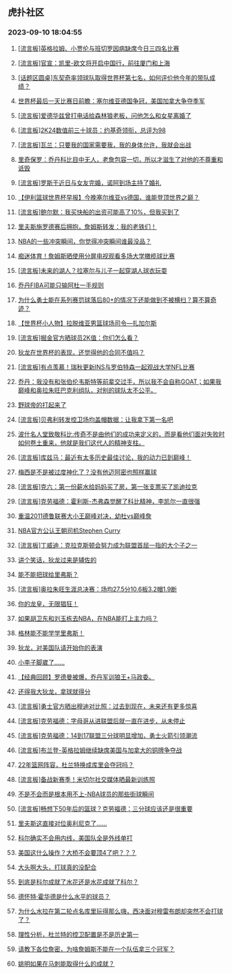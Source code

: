## 虎扑社区 
### 2023-09-10 18:04:55

1. [[流言板]英格拉姆、小贾伦与班切罗因病缺席今日三四名比赛](https://bbs.hupu.com/62057102.html)

2. [[流言板]官宣：凯里-欧文将开启中国行，前往厦门和上海](https://bbs.hupu.com/62053924.html)

3. [[话题区圆桌]东契奇率领球队取得世界杯第七名，如何评价他今年的带队成绩？](https://bbs.hupu.com/62055083.html)

4. [世界杯最后一天比赛日前瞻：塞尔维亚德国争冠，美国加拿大争夺季军](https://bbs.hupu.com/62053899.html)

5. [[流言板]爱德华兹曾打电话给森林狼老板，问他怎么和女星离婚了](https://bbs.hupu.com/62056801.html)

6. [[流言板]2K24数值前三十球员：约基奇领衔，总评为98](https://bbs.hupu.com/62053668.html)

7. [[流言板]瓦兰：只要我的国家需要我，我的身体允许，我就会出战](https://bbs.hupu.com/62055089.html)

8. [里奇保罗：乔丹科比目中无人，老詹包容一切，所以才滋生了对他的不尊重和诋毁](https://bbs.hupu.com/62053255.html)

9. [[流言板]罗斯于近日与女友完婚，诺阿到场主持了婚礼](https://bbs.hupu.com/62053263.html)

10. [【伊利篮球世界杯早报】今晚塞尔维亚vs德国，谁能登顶世界之巅？](https://bbs.hupu.com/62050834.html)

11. [[流言板]鲍尔默：我买快船的出资可能高了10%，但我买到了](https://bbs.hupu.com/62054057.html)

12. [里夫斯施罗德赛后拥抱，詹姆斯转发：我的老铁们！](https://bbs.hupu.com/62052967.html)

13. [NBA的一些冲突瞬间，你觉得冲突瞬间谁最没品？](https://bbs.hupu.com/62053908.html)

14. [痴迷体育！詹姆斯晒使用分屏电视观看多场大学橄榄球比赛](https://bbs.hupu.com/62052896.html)

15. [[流言板]未来的湖人？拉塞尔与儿子一起穿湖人球衣玩耍](https://bbs.hupu.com/62054828.html)

16. [乔丹FIBA可能只输阿杜一手规则](https://bbs.hupu.com/62057627.html)

17. [为什么勇士能在系列赛罚球落后80+的情况下还能做到不被横扫？算不算奇迹？](https://bbs.hupu.com/62056772.html)

18. [【世界杯小人物】拉脱维亚男篮球场司令—扎加尔斯](https://bbs.hupu.com/62054616.html)

19. [[流言板]掘金官方晒球员2K值：你们怎么看？](https://bbs.hupu.com/62056857.html)

20. [狄龙在世界杯的表现，还觉得他的合同不值吗？](https://bbs.hupu.com/62057665.html)

21. [[流言板]有点羡慕！瑞秋更新INS与罗伯特森一起观战大学NFL比赛](https://bbs.hupu.com/62054911.html)

22. [乔丹：我没有和张伯伦韦斯特等前辈交过手，所以我不会自称GOAT；如果我巅峰和奥拉朱旺巴克利组队，对别的球队太不公平。](https://bbs.hupu.com/62056662.html)

23. [野球帝的打起来了](https://bbs.hupu.com/62057633.html)

24. [[流言板]贝弗利转发控卫场均盖帽数据：让我拿下第一名吧](https://bbs.hupu.com/62056711.html)

25. [波什名人堂致敬科比:传奇不是由他们的成功来定义的，而是看他们面对失败时如何卷土重来，他就是我们这代人的精神支柱。](https://bbs.hupu.com/62053141.html)

26. [[流言板]库兹马：最近有太多历史最佳讨论，我的动力已到巅峰！](https://bbs.hupu.com/62056972.html)

27. [梅西是不是被过度神化了？没有他迈阿密也照样赢球](https://bbs.hupu.com/62056063.html)

28. [[流言板]克六：第一份薪水给妈妈买了房，第一张支票买了凯迪拉克](https://bbs.hupu.com/62057095.html)

29. [[流言板]克劳福德：霍利斯-杰弗森觉醒了科比精神，李凯尔一直很强](https://bbs.hupu.com/62057049.html)

30. [重温2011德鲁联赛大小王巅峰对决，幼杜vs巅峰詹](https://bbs.hupu.com/62056120.html)

31. [NBA官方公认王朝司机Stephen Curry](https://bbs.hupu.com/62057336.html)

32. [[流言板]丁威迪：克拉克斯顿会努力成为联盟首屈一指的大个子之一](https://bbs.hupu.com/62056435.html)

33. [讲个笑话，狄龙过来是辅佐的](https://bbs.hupu.com/62058002.html)

34. [能不能把球给里弗斯？](https://bbs.hupu.com/62057704.html)

35. [[流言板]奥拉朱旺生涯总决赛：场均27.5分10.6板3.2帽1.9断](https://bbs.hupu.com/62053326.html)

36. [你的龙皇，无限猖狂！](https://bbs.hupu.com/62057730.html)

37. [如果胡卫东和刘玉栋去NBA，在NBA能打上主力吗？](https://bbs.hupu.com/62057227.html)

38. [格林能不能学学里弗斯！](https://bbs.hupu.com/62057856.html)

39. [狄龙，对美国队请开始你的表演](https://bbs.hupu.com/62057574.html)

40. [小李子脚崴了……](https://bbs.hupu.com/62057610.html)

41. [【经典回顾】罗德曼被爆，乔丹军训狼王+马政委。](https://bbs.hupu.com/62054181.html)

42. [还得我大狄龙，拿球就得分](https://bbs.hupu.com/62057906.html)

43. [[流言板]勇士官方晒出穆迪对比照：过去到现在，未来还有更多惊喜](https://bbs.hupu.com/62053151.html)

44. [[流言板]克劳福德：字母哥从进联盟后就一直在进步，从未停止](https://bbs.hupu.com/62053637.html)

45. [[流言板]克劳福德：14到17联盟三分球明显增加，勇士火箭引领潮流](https://bbs.hupu.com/62057186.html)

46. [[流言板]布兰登-英格拉姆继续缺席美国与加拿大的铜牌争夺战](https://bbs.hupu.com/62052279.html)

47. [22年篮网阵容，杜兰特换成库里会夺冠吗？](https://bbs.hupu.com/62057895.html)

48. [[流言板]备战新赛季！米切尔社交媒体晒最新训练照](https://bbs.hupu.com/62056681.html)

49. [不是不会而是根本用不上-NBA球员的那些街球瞬间](https://bbs.hupu.com/62056071.html)

50. [[流言板]畅想下50年后的篮球？克劳福德：三分球应该还是很重要](https://bbs.hupu.com/62057247.html)

51. [里夫斯这直接对位奥利尼克了……](https://bbs.hupu.com/62057806.html)

52. [科尔确实不会用内线，美国队全是外线单打](https://bbs.hupu.com/62057699.html)

53. [美国这什么操作？大桥不会要顶4了吧？？？](https://bbs.hupu.com/62057206.html)

54. [大头啊大头，打球真的没配合](https://bbs.hupu.com/62057876.html)

55. [到底是科尔成就了水花还是水花成就了科尔？](https://bbs.hupu.com/62057850.html)

56. [德怀特·霍华德是什么水平的球员？](https://bbs.hupu.com/62057733.html)

57. [为什么水拉在第二轮点名库里玩得那么嗨，西决面对穆雷布朗却突然不会打球了？](https://bbs.hupu.com/62057589.html)

58. [理性分析，杜兰特的控卫配置是不是历史第一](https://bbs.hupu.com/62057440.html)

59. [请教下各位詹密，为啥詹姆斯不能在一个队伍拿三个冠军？](https://bbs.hupu.com/62057549.html)

60. [姚明如果在马刺能取得什么的成就？](https://bbs.hupu.com/62057603.html)

